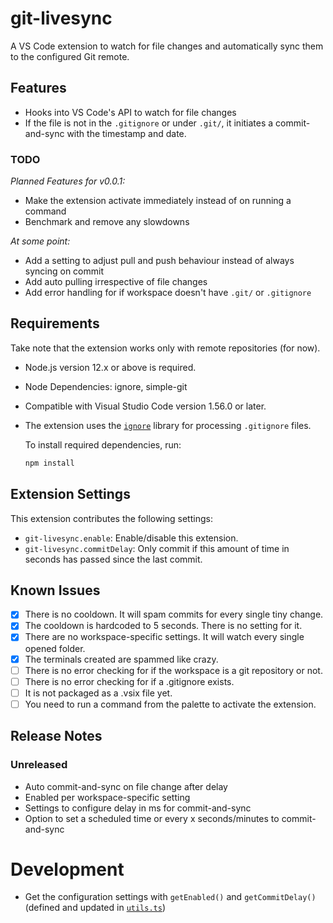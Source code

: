 # git-livesync

A VS Code extension to watch for file changes and automatically sync them to the configured Git remote.

## Features

- Hooks into VS Code's API to watch for file changes
- If the file is not in the `.gitignore` or under `.git/`, it initiates a commit-and-sync with the timestamp and date.

### TODO

*Planned Features for v0.0.1:*
- Make the extension activate immediately instead of on running a command
- Benchmark and remove any slowdowns

*At some point:*
- Add a setting to adjust pull and push behaviour instead of always syncing on commit
- Add auto pulling irrespective of file changes
- Add error handling for if workspace doesn't have `.git/` or `.gitignore`

## Requirements

Take note that the extension works only with remote repositories (for now).

- Node.js version 12.x or above is required.
- Node Dependencies: ignore, simple-git
- Compatible with Visual Studio Code version 1.56.0 or later.
- The extension uses the [`ignore`](https://www.npmjs.com/package/ignore) library for processing `.gitignore` files.
  
  To install required dependencies, run:
  ```bash
  npm install
  ```

## Extension Settings

This extension contributes the following settings:

* `git-livesync.enable`: Enable/disable this extension.
* `git-livesync.commitDelay`: Only commit if this amount of time in seconds has passed since the last commit.

## Known Issues

- [x] There is no cooldown. It will spam commits for every single tiny change.
- [x] The cooldown is hardcoded to 5 seconds. There is no setting for it.
- [x] There are no workspace-specific settings. It will watch every single opened folder.
- [x] The terminals created are spammed like crazy.
- [ ] There is no error checking for if the workspace is a git repository or not.
- [ ] There is no error checking for if a .gitignore exists. 
- [ ] It is not packaged as a .vsix file yet.
- [ ] You need to run a command from the palette to activate the extension.

## Release Notes

### Unreleased
- Auto commit-and-sync on file change after delay
- Enabled per workspace-specific setting
- Settings to configure delay in ms for commit-and-sync
- Option to set a scheduled time or every x seconds/minutes to commit-and-sync

# Development
- Get the configuration settings with `getEnabled()` and `getCommitDelay()` (defined and updated in [`utils.ts`](utils.ts))
